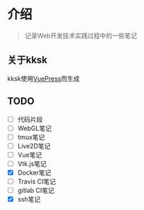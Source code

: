 # 介绍

> 记录Web开发技术实践过程中的一些笔记

## 关于kksk

kksk使用[VuePress](https://vuepress.vuejs.org/)而生成

## TODO

- [ ] 代码片段
- [ ] WebGL笔记
- [ ] tmux笔记
- [ ] Live2D笔记
- [ ] Vue笔记
- [ ] Vtk.js笔记
- [x] Docker笔记
- [ ] Travis CI笔记
- [ ] gitlab CI笔记
- [x] ssh笔记